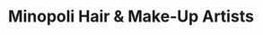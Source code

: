 ---
title: "Minopoli Hair & Make-Up Artists"
url: /essen/minopoli-hair-und-make-up-artists/
shop: Friseur
---